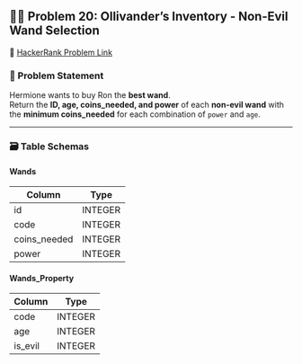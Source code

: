 ## 🧙‍♂️ Problem 20: Ollivander’s Inventory - Non-Evil Wand Selection

🔗 [HackerRank Problem Link](https://www.hackerrank.com/challenges/harry-potter-and-wands/problem)

### 📝 Problem Statement

Hermione wants to buy Ron the **best wand**.  
Return the **ID, age, coins_needed, and power** of each **non-evil wand** with the **minimum coins_needed** for each combination of `power` and `age`.

---

### 🗃️ Table Schemas

#### Wands

| Column        | Type    |
|---------------|---------|
| id            | INTEGER |
| code          | INTEGER |
| coins_needed  | INTEGER |
| power         | INTEGER |

#### Wands_Property

| Column     | Type    |
|------------|---------|
| code       | INTEGER |
| age        | INTEGER |
| is_evil    | INTEGER |

